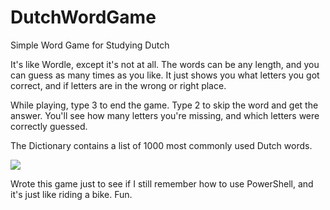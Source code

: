 # DutchWordGame
Simple Word Game for Studying Dutch

It's like Wordle, except it's not at all. The words can be any length, and you can guess as many times as you like. 
It just shows you what letters you got correct, and if letters are in the wrong or right place.

While playing, type 3 to end the game. Type 2 to skip the word and get the answer.
You'll see how many letters you're missing, and which letters were correctly guessed.

The Dictionary contains a list of 1000 most commonly used Dutch words.

![](https://github.com/GPFSimon/DutchWordGame/blob/main/DutchWordGame.gif)

Wrote this game just to see if I still remember how to use PowerShell, and it's just like riding a bike. Fun.
